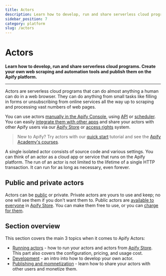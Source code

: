 ```yaml
---
title: Actors
description: Learn how to develop, run and share serverless cloud programs. Create your own web scraping and automation tools and publish them on the Apify platform.
sidebar_position: 7
category: platform
slug: /actors
---
```


# Actors

**Learn how to develop, run and share serverless cloud programs. Create your own web scraping and automation tools and publish them on the Apify platform.**

---

Actors are serverless cloud programs that can do almost anything a human can do in a web browser. They can do anything from small tasks like filling in forms or unsubscribing from online services all the way up to scraping and processing vast numbers of web pages.

You can use actors [manually in the Apify Console](https://console.apify.com/actors), using [API](/api/v2) or [scheduler](../schedules.md). You can easily [integrate them with other apps](../integrations/index.md) and share your actors with other Apify users via our [Apify Store](https://apify.com/store) or [access rights](./access_rights) system.

> New to Apify? Try actors with our [quick start](../tutorials/quick_start.md) tutorial and see the [Apify Academy's courses](/academy).

A single isolated actor consists of source code and various settings. You can think of an actor as a cloud app or service that runs on the Apify platform. The run of an actor is not limited to the lifetime of a single HTTP transaction. It can run for as long as necessary, even forever.

## Public and private actors

Actors can be [public](./actors/running/actors-in-store) or private. Private actors are yours to use and keep; no one will see them if you don't want them to. Public actors are [available to everyone](./running/store.md) in [Apify Store](https://apify.com/store). You can make them free to use, or you can [charge for them](https://blog.apify.com/make-regular-passive-income-developing-web-automation-actors-b0392278d085/).

## Section overview

This section covers the main 3 topics when it comes to Apify Actors:

- [Running actors](./actors/running) - how to run your actors and actors from [Apify Store](https://apify.com/store). This part also covers the configuration, pricing, and usage cost.
- [Development](./actors/development) - an intro into how to develop your own actor.
- [Publishing and momnetization](./actors/publishing) - learn how to share your actors with other users and monetize them.

